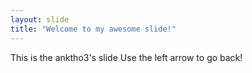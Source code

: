 ```yaml
---
layout: slide
title: "Welcome to my awesome slide!"
---
```

This is the anktho3's slide
Use the left arrow to go back!
